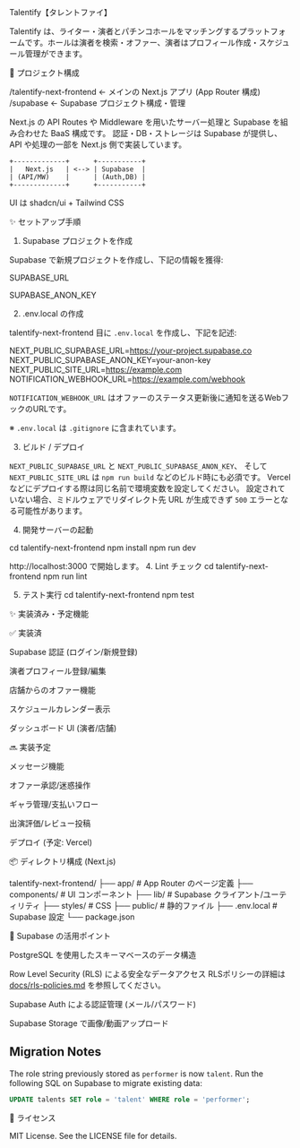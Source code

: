 Talentify【タレントファイ】

Talentify は、ライター・演者とパチンコホールをマッチングするプラットフォームです。ホールは演者を検索・オファー、演者はプロフィール作成・スケジュール管理ができます。

📁 プロジェクト構成

/talentify-next-frontend   ← メインの Next.js アプリ (App Router 構成)
/supabase                  ← Supabase プロジェクト構成・管理

Next.js の API Routes や Middleware を用いたサーバー処理と
Supabase を組み合わせた BaaS 構成です。
認証・DB・ストレージは Supabase が提供し、
API や処理の一部を Next.js 側で実装しています。

```
+-------------+      +-----------+
|   Next.js   | <--> | Supabase  |
| (API/MW)    |      | (Auth,DB) |
+-------------+      +-----------+
```

UI は shadcn/ui + Tailwind CSS

✨ セットアップ手順

1. Supabase プロジェクトを作成

Supabase で新規プロジェクトを作成し、下記の情報を獲得:

SUPABASE_URL

SUPABASE_ANON_KEY

2. .env.local の作成

talentify-next-frontend 目に `.env.local` を作成し、下記を記述:

NEXT_PUBLIC_SUPABASE_URL=https://your-project.supabase.co
NEXT_PUBLIC_SUPABASE_ANON_KEY=your-anon-key
NEXT_PUBLIC_SITE_URL=https://example.com
NOTIFICATION_WEBHOOK_URL=https://example.com/webhook

`NOTIFICATION_WEBHOOK_URL` はオファーのステータス更新後に通知を送るWebフックのURLです。

※ `.env.local` は `.gitignore` に含まれています。

3. ビルド / デプロイ

`NEXT_PUBLIC_SUPABASE_URL` と `NEXT_PUBLIC_SUPABASE_ANON_KEY`、
そして `NEXT_PUBLIC_SITE_URL` は `npm run build` などのビルド時にも必須です。
Vercel などにデプロイする際は同じ名前で環境変数を設定してください。
設定されていない場合、ミドルウェアでリダイレクト先 URL が生成できず
`500` エラーとなる可能性があります。

4. 開発サーバーの起動

cd talentify-next-frontend
npm install
npm run dev

http://localhost:3000 で開始します。
4. Lint チェック
cd talentify-next-frontend
npm run lint

5. テスト実行
cd talentify-next-frontend
npm test


✨ 実装済み・予定機能

✅ 実装済

Supabase 認証 (ログイン/新規登録)

演者プロフィール登録/編集

店舗からのオファー機能

スケジュールカレンダー表示

ダッシュボード UI (演者/店舗)

🔜 実装予定

メッセージ機能

オファー承認/迷惑操作

ギャラ管理/支払いフロー

出演評価/レビュー投稿

デプロイ (予定: Vercel)

📦 ディレクトリ構成 (Next.js)

talentify-next-frontend/
├── app/                 # App Router のページ定義
├── components/          # UI コンポーネント
├── lib/                 # Supabase クライアント/ユーティリティ
├── styles/              # CSS
├── public/              # 静的ファイル
├── .env.local           # Supabase 設定
└── package.json

🔐 Supabase の活用ポイント

PostgreSQL を使用したスキーマベースのデータ構造

Row Level Security (RLS) による安全なデータアクセス
RLSポリシーの詳細は [docs/rls-policies.md](docs/rls-policies.md) を参照してください。

Supabase Auth による認証管理 (メール/パスワード)

Supabase Storage で画像/動画アップロード

## Migration Notes

The role string previously stored as `performer` is now `talent`.
Run the following SQL on Supabase to migrate existing data:

```sql
UPDATE talents SET role = 'talent' WHERE role = 'performer';
```

📄 ライセンス

MIT License. See the LICENSE file for details.
